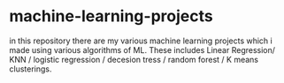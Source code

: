 # machine-learning-projects
in this repository there are my various machine learning projects which i made using various algorithms of ML.
These includes Linear Regression/ KNN / logistic regression / decesion tress / random forest / K means clusterings.
